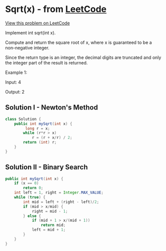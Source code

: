 # Sqrt(x) - from [LeetCode](https://leetcode.com)
[View this problem on LeetCode](https://leetcode.com/problems/sqrtx/description/)

Implement int sqrt(int x).

Compute and return the square root of x, where x is guaranteed to be a non-negative integer.

Since the return type is an integer, the decimal digits are truncated and only the integer part of the result is returned.

Example 1:

Input: 4

Output: 2

## Solution I - Newton's Method
```java
class Solution {
    public int mySqrt(int x) {
         long r = x;
        while (r*r > x)
            r = (r + x/r) / 2;
        return (int) r;
    }
}
```

## Solution II - Binary Search
```java
public int mySqrt(int x) {
    if (x == 0)
        return 0;
    int left = 1, right = Integer.MAX_VALUE;
    while (true) {
        int mid = left + (right - left)/2;
        if (mid > x/mid) {
            right = mid - 1;
        } else {
            if (mid + 1 > x/(mid + 1))
                return mid;
            left = mid + 1;
        }
    }
}
```
